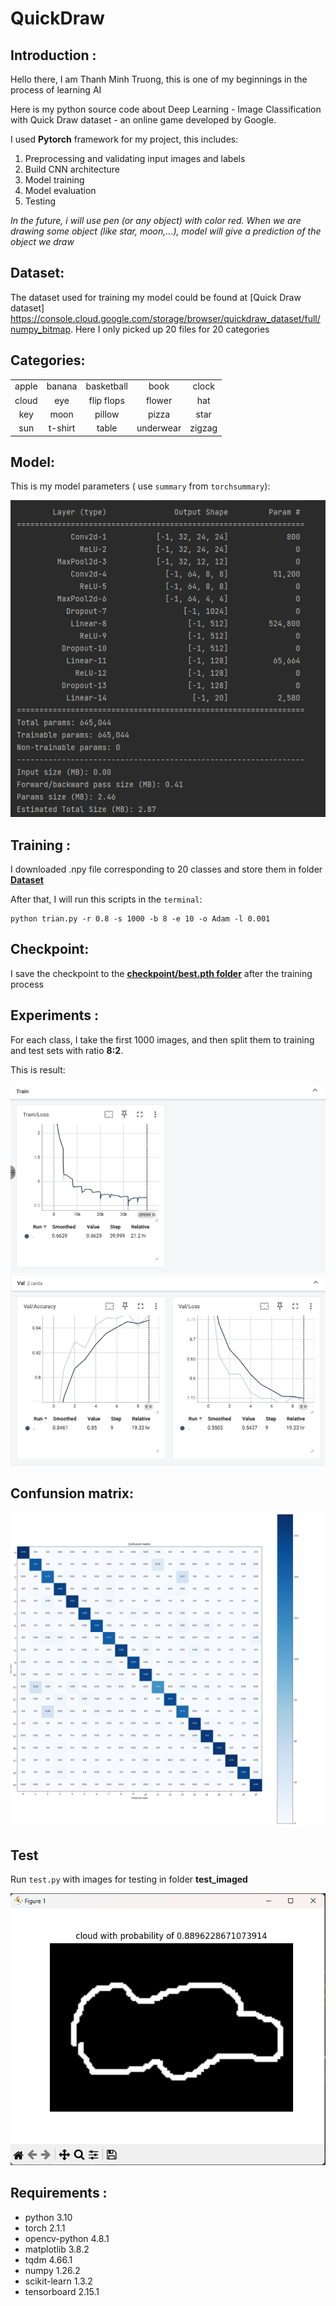 # QuickDraw
## Introduction :
Hello there, I am Thanh Minh Truong, this is one of my beginnings in the process of learning AI

Here is my python source code about Deep Learning - Image Classification with Quick Draw dataset - an online game developed by Google.

I used **Pytorch** framework for my project, this includes:
1. Preprocessing and validating input images and labels
2.  Build CNN architecture
3.  Model training
4.  Model evaluation
5.  Testing

*In the future, i will use pen (or any object) with color red. When we are drawing some object (like star, moon,...), model will give a prediction of the object we draw*
## Dataset:
The dataset used for training my model could be found at [Quick Draw dataset] https://console.cloud.google.com/storage/browser/quickdraw_dataset/full/numpy_bitmap. Here I only picked up 20 files for 20 categories
## Categories:
|       |         |            |           |        |
|:-----:|:-------:|:----------:|:---------:|:------:|
| apple | banana  | basketball | book      | clock  |
| cloud | eye     | flip flops | flower    | hat    |
| key   | moon    | pillow     | pizza     | star   |
| sun   | t-shirt | table      | underwear | zigzag |
## Model:
This is my model parameters ( use ```summary``` from ```torchsummary```):

![Model](https://github.com/mThanh1311/quickdraw_classification/blob/main/experiments/model.png)
## Training :
I downloaded .npy file corresponding to 20 classes and store them in folder [**Dataset**](https://github.com/mThanh1311/quickdraw_classification/tree/main/Dataset)

After that, I will run this scripts in the ```terminal```:

```
python trian.py -r 0.8 -s 1000 -b 8 -e 10 -o Adam -l 0.001
 ```
## Checkpoint:
I save the checkpoint to the [**checkpoint/best.pth folder**](https://github.com/mThanh1311/quickdraw_classification/blob/main/checkpoint/best.pth) after the training process
## Experiments :
For each class, I take the first 1000 images, and then split them to training and test sets with ratio **8:2**.

This is result:

![Train/Loss](https://github.com/mThanh1311/quickdraw_classification/blob/main/experiments/tensorboard-train-loss.png)
![Valid](https://github.com/mThanh1311/quickdraw_classification/blob/main/experiments/tensorboard-val.png)
## Confunsion matrix:
![Conf_matrix](https://github.com/mThanh1311/quickdraw_classification/blob/main/experiments/tensorboard-conf-matrix.png)
## Test
Run ```
test.py ``` with images for testing in folder **test_imaged**

![Test](https://github.com/mThanh1311/quickdraw_classification/blob/main/experiments/test.png)
## Requirements :
* python 3.10
* torch 2.1.1
* opencv-python 4.8.1
* matplotlib 3.8.2
* tqdm 4.66.1
* numpy 1.26.2
* scikit-learn 1.3.2
* tensorboard 2.15.1
